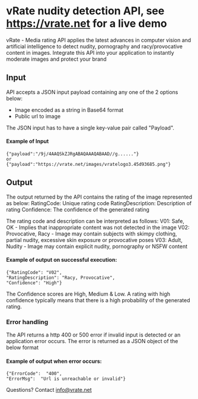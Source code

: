 # vRate nudity detection API, see https://vrate.net for a live demo 

vRate - Media rating API applies the latest advances in computer vision and artificial intelligence to detect nudity, pornography and racy/provocative content in images.  Integrate this API into your application to instantly moderate images and protect your brand

## Input
API accepts a JSON input payload containing any one of the 2 options below:
+ Image encoded as a string in Base64 format
+ Public url to image

The JSON input has to have a single key-value pair called "Payload".  
#### Example of Input
    {"payload":"/9j/4AAQSkZJRgABAQAAAQABAAD//g......"}
    or
    {"payload":"https://vrate.net/images/vratelogo3.45d93685.png"}

## Output
The output returned by the API contains the rating of the image represented as below:
RatingCode:  Unique rating code
RatingDescription: Description of rating
Confidence: The confidence of the generated rating

The rating code and description can be interpreted as follows:
V01: Safe, OK - Implies that inappropriate content was not detected in the image
V02: Provocative, Racy - Image may contain subjects with skimpy clothing, partial nudity, excessive skin exposure or provocative poses
V03: Adult, Nudity - Image may contain explicit nudity, pornography or NSFW content

#### Example of output on successful execution:
    {"RatingCode": "V02",
    "RatingDescription": "Racy, Provocative",
    "Confidence": "High"}

The Confidence scores are High, Medium & Low.  A rating with high confidence typically means that there is a high probability of the generated rating.

### Error handling
The API returns a http 400 or 500 error if invalid input is detected or an application error occurs.  The error is returned as a JSON object of the below format
#### Example of output when error occurs:
    {"ErrorCode":  "400",
    "ErrorMsg":  "Url is unreachable or invalid"}

Questions? Contact info@vrate.net 
